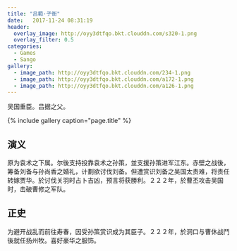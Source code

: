 ```yaml
---
title: "吕範·子衡"
date:   2017-11-24 08:31:19
header:
  overlay_image: http://oyy3dtfqo.bkt.clouddn.com/s320-1.png
  overlay_filter: 0.5
categories:
  - Games
  - Sango
gallery:
  - image_path: http://oyy3dtfqo.bkt.clouddn.com/234-1.png
  - image_path: http://oyy3dtfqo.bkt.clouddn.com/a172-1.png
  - image_path: http://oyy3dtfqo.bkt.clouddn.com/a126-1.png
---
```


吴国重臣。吕据之父。

{% include gallery caption="page.title" %}

## 演义

原为袁术之下属。尔後支持投靠袁术之孙策，並支援孙策进军江东。赤壁之战後，筹备刘备与孙尚香之婚礼，计劃欲讨伐刘备。但遭赏识刘备之吴国太责难，将责任转嫁贾华。於讨伐关羽时占卜吉凶，预言将获勝利。２２２年，於曹丕攻击吴国时，击破曹修之军队。

## 正史

为避开战乱而前往寿春，因受孙策赏识成为其臣子。２２２年，於洞口与曹休战鬥後就任扬州牧。喜好豪华之服饰。